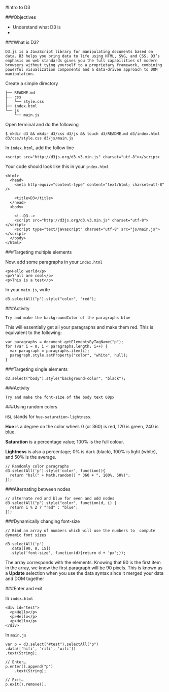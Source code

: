 #Intro to D3

###Objectives
- Understand what D3 is
-

###What is D3?

	D3.js is a JavaScript library for manipulating documents based on data. D3 helps you bring data to life using HTML, SVG, and CSS. D3’s emphasis on web standards gives you the full capabilities of modern browsers without tying yourself to a proprietary framework, combining powerful visualization components and a data-driven approach to DOM manipulation.

Create a simple directory

	├── README.md
	├── css
	│   └── style.css
	├── index.html
	└── js
	    └── main.js

Open terminal and do the following

	$ mkdir d3 && mkdir d3/css d3/js && touch d3/README.md d3/index.html d3/css/style.css d3/js/main.js

In `index.html`, add the follow line 

	<script src="http://d3js.org/d3.v3.min.js" charset="utf-8"></script>

Your code should look like this in your `index.html`

	<html>
	  <head>
	    <meta http-equiv="content-type" content="text/html; charset=utf-8" />
	
	    <title>D3</title>
	  </head>
	  <body>
	
	    <!--D3-->
	    <script src="http://d3js.org/d3.v3.min.js" charset="utf-8"></script>
	    <script type="text/javascript" charset="utf-8" src="js/main.js"></script>
	  </body>
	</html>

###Targeting multiple elements

Now, add some paragraphs in your `index.html`

	<p>Hello world</p>
    <p>Y'all are cool</p>
    <p>This is a test</p>

In your `main.js`, write

	d3.selectAll("p").style("color", "red");

###Activity

	Try and make the backgroundColor of the paragraphs blue	

This will essentially get all your paragraphs and make them red. This is equivalent to the following:

	var paragraphs = document.getElementsByTagName("p");
	for (var i = 0; i < paragraphs.length; i++) {
	  var paragraph = paragraphs.item(i);
	  paragraph.style.setProperty("color", "white", null);
	}

###Targeting single elements

	d3.select("body").style("background-color", "black");

###Activity

	Try and make the font-size of the body text 60px

###Using random colors

`HSL` stands for `hue-saturation-lightness`. 

**Hue** is a degree on the color wheel. 0 (or 360) is red, 120 is green, 240 is blue.

**Saturation** is a percentage value; 100% is the full colour.

**Lightness** is also a percentage; 0% is dark (black), 100% is light (white), and 50% is the average.

	// Randomly color paragraphs
	d3.selectAll('p').style('color', function(){
	  return "hsl(" + Math.random() * 360 + ", 100%, 50%)";
	});

###Alternating between nodes

	// alternate red and blue for even and odd nodes
	d3.selectAll("p").style("color", function(d, i) {
	  return i % 2 ? "red" : "blue";
	});

###Dynamically changing font-size

	// Bind an array of numbers which will use the numbers to  compute dynamic font sizes

	d3.selectAll('p')
	  .data([90, 8, 15])
	  .style('font-size', function(d){return d + 'px';});

The array corresponds with the elements. Knowing that 90 is the first item in the array, we know the first paragraph will be 90 pixels. This is known as a **Update** selection when you use the data syntax since it merged your data and DOM together

###Enter and exit

In `index.html`

	<div id="test">
      <p>Hello</p>
      <p>Hello</p>
      <p>Hello</p>      
    </div>

In `main.js`

	var p = d3.select("#test").selectAll("p")
    .data(['hifi', 'rifi', 'wifi'])
    .text(String);

	// Enter…
	p.enter().append("p")
	    .text(String);
	
	// Exit…
	p.exit().remove();

	
   